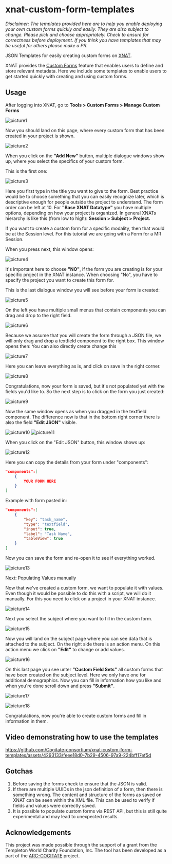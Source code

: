 # xnat-custom-form-templates

*Disclaimer: The templates provided here are to help you enable deploying your own custom forms quickly and easily. They are also subject to change. Please pick and choose appropriately. Check to ensure for correctness before deployment. If you think you have templates that may be useful for others please make a PR.*

JSON Templates for easily creating custom forms on [XNAT](https://xnat.org).

XNAT provides the  [Custom Forms](https://wiki.xnat.org/documentation/how-to-use-xnat/using-custom-forms)  feature that enables users to define and store relevant metadata. Here we include some templates to enable users to get started quickly with creating and using custom forms.

## Usage

After logging into XNAT, go to **Tools > Custom Forms > Manage Custom Forms**

![picture1](assets/picture1.png)

Now you should land on this page, where every custom form that has been created in your project is shown. 

![picture2](assets/picture2.png)

When you click on the **"Add New"** button, multiple dialogue windows show up, where you select the specifics of your custom form.

This is the first one:

![picture3](assets/picture3.png)

Here you first type in the title you want to give to the form. Best practice would be to choose something that you can easily recognize later, which is descriptive enough for people outside the project to understand. 
The form order can be left at 10. 
For **"Base XNAT Datatype"** you have multiple options, depending on how your project is organized. In general XNATs hierarchy is like this (from low to high): **Session > Subject > Project.**

If you want to create a custom form for a specific modality, then that would be at the Session level. For this tutorial we are going with a Form for a MR Session.

When you press next, this window opens:

![picture4](assets/picture4.png)

It's important here to choose **"NO"**, if the form you are creating is for your specific project in the XNAT instance. When choosing "No", you have to specify the project you want to create this form for. 

This is the last dialogue window you will see before your form is created:

![picture5](assets/picture5.png)

On the left you have multiple small menus that contain components you can drag and drop to the right field. 

![picture6](assets/picture6.png)

Because we assume that you will create the form through a JSON file, we will only drag and drop a textfield component to the right box. This window opens then:
You can also directly create change this

![picture7](assets/picture7.png)

Here you can leave everything as is, and click on save in the right corner.

![picture8](assets/picture8.png)

Congratulations, now your form is saved, but it's not populated yet with the fields you'd like to. So the next step is to click on the form you just created:

![picture9](assets/picture9.png)

Now the same window opens as when you dragged in the textfield component. The difference now is that in the bottom right corner there is also the field **"Edit JSON"** visible.

![picture10](assets/picture10.png)
![picture11](assets/Picture11.png)

When you click on the "Edit JSON" button, this window shows up:

![picture12](assets/Picture12.png)

Here you can copy the details from your form under "components":

```json
"components":[ 
    {
        YOUR FORM HERE
    }
]
```

Example with form pasted in:

```json
"components":[ 
    {
        "key": "task_name",
        "type": "textfield",
        "input": true,
        "label": "Task Name",
        "tableView": true
    }
]
```

Now you can save the form and re-open it to see if everything worked.

![picture13](assets/Picture13.png)

Next: Populating Values manually

Now that we've created a custom form, we want to populate it with values. Even though it would be possible to do this with a script, we will do it manually. For this you need to click on a project in your XNAT instance.

![picture14](assets/Picture14.png)

Next you select the subject where you want to fill in the custom form.

![picture15](assets/Picture15.png)

Now you will land on the subject page where you can see data that is attached to the subject. On the right side there is an action menu. On this action menu we click on **"Edit"** to change or add values.

![picture16](assets/Picture16.png)

On this last page you see unter **"Custom Field Sets"** all custom forms that have been created on the subject level. Here we only have one for additional demographics. Now you can fill in information how you like and when you're done scroll down and press **"Submit"**.

![picture17](assets/Picture17.png)

![picture18](assets/Picture18.png)

Congratulations, now you're able to create custom forms and fill in information in them.

## Video demonstrating how to use the templates


https://github.com/Cogitate-consortium/xnat-custom-form-templates/assets/4293133/feee18d0-7b29-4506-97a9-224bff17ef5d


## Gotchas

1. Before saving the forms check to ensure that the JSON is valid.
2. If there are multiple UUIDs in the json definition of a form, then there is something wrong. The content and structure of the forms as saved on XNAT can be seen within the XML file. This can be used to verify if fields and values were correctly saved.
3. It is possible to populate custom forms via REST API, but this is still quite experimental and may lead to unexpected results.

## Acknowledgements

This project was made possible through the support of a grant from the Templeton World Charity Foundation, Inc. The tool has been developed as a part of the [ARC-COGITATE](https://www.arc-cogitate.com/) project.
